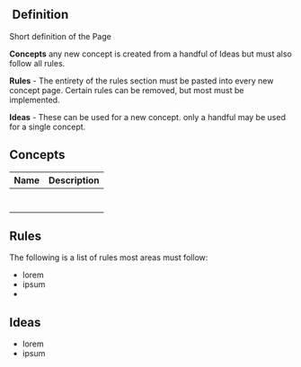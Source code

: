 ##  Definition

Short definition of the Page

**Concepts** any new concept is created from a handful of Ideas but must also follow all rules.  

**Rules** \- The entirety of the rules section must be pasted into every new concept page. Certain rules can be removed, but most must be implemented.

**Ideas** \- These can be used for a new concept. only a handful may be used for a single concept.

## Concepts

| Name | Description |
|------|-------------|
|      |             |
|      |             |
|      |             |
|      |             |
|      |             |
|      |             |
|      |             |

## Rules

The following is a list of rules most areas must follow:

- lorem
- ipsum
- 


## Ideas

- lorem
- ipsum